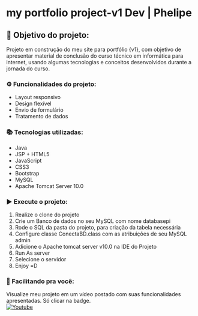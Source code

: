 # my portfolio project-v1 Dev | Phelipe

## 📌 Objetivo do projeto:

Projeto em construção do meu site para portfólio {v1}, com objetivo de apresentar material de conclusão do curso técnico em informática para internet, usando algumas tecnologias e conceitos desenvolvidos durante a jornada do curso.

### ⚙ Funcionalidades do projeto:
- Layout responsivo 
- Design flexível
- Envio de formulário
- Tratamento de dados

### 📚 Tecnologias utilizadas:
- Java
- JSP + HTML5
- JavaScript
- CSS3
- Bootstrap
- MySQL
- Apache Tomcat Server 10.0

### ▶ Execute o projeto:
1.  Realize o clone do projeto
2. Crie um Banco de dados no seu MySQL com nome databasepi
3. Rode o SQL da pasta do projeto, para criação da tabela necessária
4. Configure classe ConectaBD.class com as atribuições de seu MySQL admin
5. Adicione o Apache tomcat server v10.0 na IDE do Projeto
6.  Run As server
7. Selecione o servidor 
8. Enjoy =D

### 🎦 Facilitando pra você:
Visualize meu projeto em um vídeo postado com suas funcionalidades apresentadas. Só clicar na badge. <br>
[![Youtube](https://img.shields.io/badge/YouTube-FF0000?style=for-the-badge&logo=youtube&logoColor=white)](https://youtu.be/mtSZt8hcE4E)
